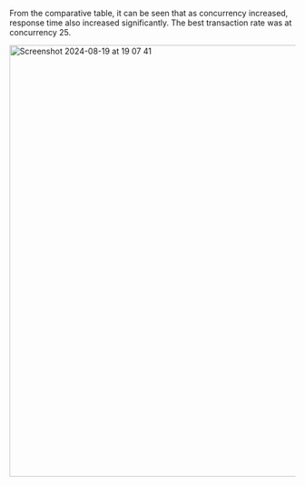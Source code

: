From the comparative table, it can be seen that as concurrency increased, response time also increased significantly. The best transaction rate was at concurrency 25.

<img width="760" alt="Screenshot 2024-08-19 at 19 07 41" src="https://github.com/user-attachments/assets/60616a8f-284a-43b3-b83a-794b673594f9">
